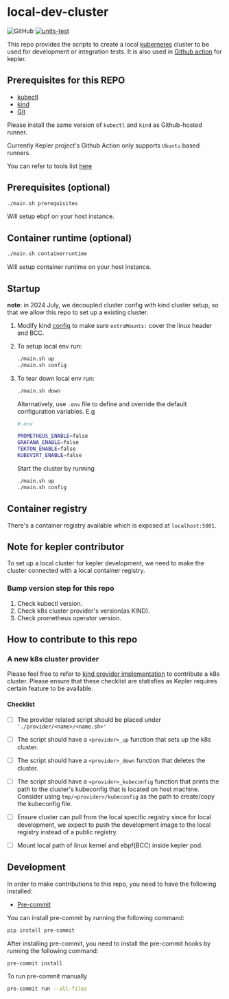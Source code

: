 # local-dev-cluster

![GitHub](https://img.shields.io/github/license/sustainable-computing-io/local-dev-cluster)
[![units-test](https://github.com/sustainable-computing-io/local-dev-cluster/actions/workflows/test.yml/badge.svg)](https://github.com/sustainable-computing-io/local-dev-cluster/actions/workflows/test.yml)

This repo provides the scripts to create a local [kubernetes](kind/kind.sh)
cluster to be used for development or integration tests. It is also used in
[Github action](https://github.com/sustainable-computing-io/kepler-action) for kepler.

## Prerequisites for this REPO

- [kubectl](https://kubernetes.io/docs/tasks/tools/install-kubectl-linux/)
- [kind](https://kind.sigs.k8s.io/docs/user/quick-start/#installing-from-release-binaries)
- [Git](https://git-scm.com/)

Please install the same version of `kubectl` and `kind` as Github-hosted runner.

Currently Kepler project's Github Action only supports `Ubuntu` based runners.

You can refer to tools list [here](https://github.com/actions/runner-images/blob/main/images/ubuntu/Ubuntu2204-Readme.md#tools)

## Prerequisites (optional)

```bash
./main.sh prerequisites
```

Will setup ebpf on your host instance.

## Container runtime (optional)

```bash
./main.sh containerruntime
```

Will setup container runtime on your host instance.

## Startup

**note**: in 2024 July, we decoupled cluster config with kind cluster setup, so that we allow this repo to set up a existing cluster.

1. Modify kind [config](./kind/manifests/kind.yml) to make sure `extraMounts:` cover
   the linux header and BCC.
2. To setup local env run:

    ```bash
    ./main.sh up
    ./main.sh config
    ```

3. To tear down local env run:

    ```bash
    ./main.sh down
    ```

    Alternatively, use `.env` file to define and override the default configuration
    variables. E.g

    ```sh
    #.env

    PROMETHEUS_ENABLE=false
    GRAFANA_ENABLE=false
    TEKTON_ENABLE=false
    KUBEVIRT_ENABLE=false
    ```

    Start the cluster by running

    ```sh
    ./main.sh up
    ./main.sh config
    ```

## Container registry

There's a container registry available which is exposed at `localhost:5001`.

## Note for kepler contributor

To set up a local cluster for kepler development, we need to make the cluster
connected with a local container registry.

### Bump version step for this repo

1. Check kubectl version.
1. Check k8s cluster provider's version(as KIND).
1. Check prometheus operator version.

## How to contribute to this repo

### A new k8s cluster provider

Please feel free to refer to [kind provider implementation](providers/kind/kind.sh)
to contribute a k8s cluster. Please ensure that these checklist are statisfies
as Kepler requires certain feature to be available.

#### Checklist

- [ ] The provider related script should be placed under `'./provider/<name>/<name.sh>'`
- [ ] The script should have a `<provider>_up` function that sets up the k8s cluster.
- [ ] The script should have a `<provider>_down` function that deletes the cluster.
- [ ] The script should have a `<provider>_kubeconfig` function that prints
      the path to the cluster's kubeconfig that is located on host machine.
      Consider using `tmp/<provider>/kubeconfig` as the path to create/copy the
      kubeconfig file.

- [ ] Ensure cluster can pull from the local specific registry since for local
      development, we expect to push the development image to the local registry
      instead of a public registry.
- [ ] Mount local path of linux kernel and ebpf(BCC) inside kepler pod.

## Development

In order to make contributions to this repo, you need to have the following installed:

- [Pre-commit](https://pre-commit.com/#install)

You can install pre-commit by running the following command:

```bash
pip install pre-commit
```

After installing pre-commit, you need to install the pre-commit hooks by
running the following command:

```bash
pre-commit install
```

To run pre-commit manually

```bash
pre-commit run --all-files
```
